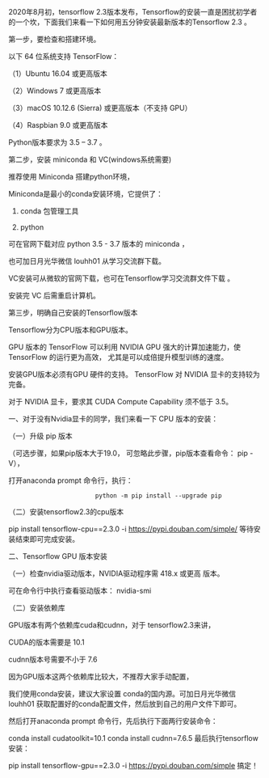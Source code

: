 2020年8月初，tensorflow 2.3版本发布，Tensorflow的安装一直是困扰初学者的一个坎，下面我们来看一下如何用五分钟安装最新版本的Tensorflow 2.3 。

第一步，要检查和搭建环境。

以下 64 位系统支持 TensorFlow：

（1）Ubuntu 16.04 或更高版本

（2）Windows 7 或更高版本

（3）macOS 10.12.6 (Sierra) 或更高版本（不支持 GPU）

（4）Raspbian 9.0 或更高版本

Python版本要求为 3.5 – 3.7 。

第二步，安装 miniconda 和 VC(windows系统需要)

推荐使用 Miniconda 搭建python环境，

Miniconda是最小的conda安装环境，它提供了：

1. conda 包管理工具

2. python

可在官网下载对应 python 3.5 - 3.7 版本的 miniconda ，

也可加日月光华微信 louhh01 从学习交流群下载。

VC安装可从微软的官网下载，也可在Tensorflow学习交流群文件下载 。

安装完 VC 后需重启计算机。

第三步，明确自己安装的Tensorflow版本

Tensorflow分为CPU版本和GPU版本。

GPU 版本的 TensorFlow 可以利用 NVIDIA GPU 强大的计算加速能力，使 TensorFlow 的运行更为高效， 尤其是可以成倍提升模型训练的速度。

安装GPU版本必须有GPU 硬件的支持。 TensorFlow 对 NVIDIA 显卡的支持较为完备。

对于 NVIDIA 显卡，要求其 CUDA Compute Capability 须不低于 3.5。

一、对于没有Nvidia显卡的同学，我们来看一下 CPU 版本的安装：

（一）升级 pip 版本

（可选步骤，如果pip版本大于19.0， 可忽略此步骤，pip版本查看命令： pip -V），

打开anaconda prompt 命令行，执行：

                            python -m pip install --upgrade pip
（二）安装tensorflow2.3的cpu版本

pip install tensorflow-cpu==2.3.0 -i https://pypi.douban.com/simple/
等待安装结束即可完成安装。

二、Tensorflow GPU 版本安装

（一）检查nvidia驱动版本，NVIDIA驱动程序需 418.x 或更高 版本。

可在命令行中执行查看驱动版本： nvidia-smi

（二）安装依赖库

GPU版本有两个依赖库cuda和cudnn，对于 tensorflow2.3来讲，

CUDA的版本需要是 10.1

cudnn版本号需要不小于 7.6

因为GPU版本这两个依赖库比较大，不推荐大家手动配置，

我们使用conda安装，建议大家设置 conda的国内源。可加日月光华微信 louhh01 获取配置好的conda配置文件，然后放到自己的用户文件下即可。

然后打开anaconda prompt 命令行，先后执行下面两行安装命令：

conda install cudatoolkit=10.1 
conda install cudnn=7.6.5
最后执行tensorflow安装：

pip install tensorflow-gpu==2.3.0 -i https://pypi.douban.com/simple
搞定！